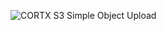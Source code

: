 ![CORTX S3 Simple Object Upload](http://www.plantuml.com/plantuml/proxy?cache=no&src=https://gist.githubusercontent.com/zalsader/31ba5df0c7a8af4225e147466ece7a17/raw/ebb86d24981392fd04316af54c5c12bc77c69a3b/DGW_Object_PUT.plantuml)